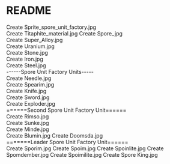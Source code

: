 # README
Create Sprite_spore_unit_factory.jpg  
Create Titaphite_material.jpg 
Create Spore_jpg  
Create Super_Alloy.jpg  
Create Uranium.jpg  
Create Stone.jpg  
Create Iron.jpg   
Create Steel.jpg  
------Spore Unit Factory Units-----   
Create Needle.jpg   
Create Spearim.jpg    
Create Knife.jpg  
Create Sword.jpg  
Create Exploder.jpg   
======Second Spore Unit Factory Unit======  
Create Rimso.jpg    
Create Sunke.jpg  
Create Minde.jpg  
Create Blumin.jpg 
Create Doomsda.jpg  
=======Leader Spore Unit Factory Unit======   
Create Sporim.jpg
Create Spoim.jpg
Create Spoinlite.jpg
Create Spomdember.jpg
Create Spoimilite.jpg
Create Spore King.jpg
